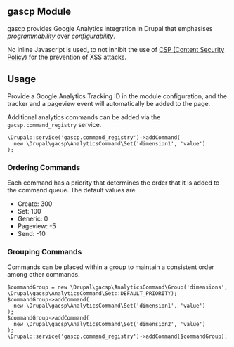 gascp Module
-------------------

gascp provides Google Analytics integration in Drupal that emphasises
*programmability* over *configurability*.

No inline Javascript is used, to not inhibit the use of
[CSP (Content Security Policy)](https://developer.mozilla.org/en-US/docs/Web/Security/CSP)
for the prevention of XSS attacks.

## Usage

Provide a Google Analytics Tracking ID in the module configuration, and the
tracker and a pageview event will automatically be added to the page.

Additional analytics commands can be added via the `gacsp.command_registry` 
service.

    \Drupal::service('gascp.command_registry')->addCommand(
      new \Drupal\gacsp\AnalyticsCommand\Set('dimension1', 'value')
    );


### Ordering Commands

Each command has a priority that determines the order that it is added to the 
command queue.  The default values are

 - Create: 300
 - Set: 100
 - Generic: 0
 - Pageview: -5
 - Send: -10


### Grouping Commands

Commands can be placed within a group to maintain a consistent order among other
 commands.

    $commandGroup = new \Drupal\gacsp\AnalyticsCommand\Group('dimensions', \Drupal\gacsp\AnalyticsCommand\Set::DEFAULT_PRIORITY);
    $commandGroup->addCommand(
      new \Drupal\gacsp\AnalyticsCommand\Set('dimension1', 'value')
    );
    $commandGroup->addCommand(
      new \Drupal\gacsp\AnalyticsCommand\Set('dimension2', 'value')
    );
    \Drupal::service('gascp.command_registry')->addCommand($commandGroup);
